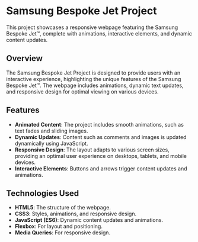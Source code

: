 # Samsung Bespoke Jet Project

This project showcases a responsive webpage featuring the Samsung Bespoke Jet™, complete with animations, interactive elements, and dynamic content updates.

## Overview

The Samsung Bespoke Jet Project is designed to provide users with an interactive experience, highlighting the unique features of the Samsung Bespoke Jet™. The webpage includes animations, dynamic text updates, and responsive design for optimal viewing on various devices.

## Features

- **Animated Content**: The project includes smooth animations, such as text fades and sliding images.
- **Dynamic Updates**: Content such as comments and images is updated dynamically using JavaScript.
- **Responsive Design**: The layout adapts to various screen sizes, providing an optimal user experience on desktops, tablets, and mobile devices.
- **Interactive Elements**: Buttons and arrows trigger content updates and animations.

## Technologies Used

- **HTML5**: The structure of the webpage.
- **CSS3**: Styles, animations, and responsive design.
- **JavaScript (ES6)**: Dynamic content updates and animations.
- **Flexbox**: For layout and positioning.
- **Media Queries**: For responsive design.
